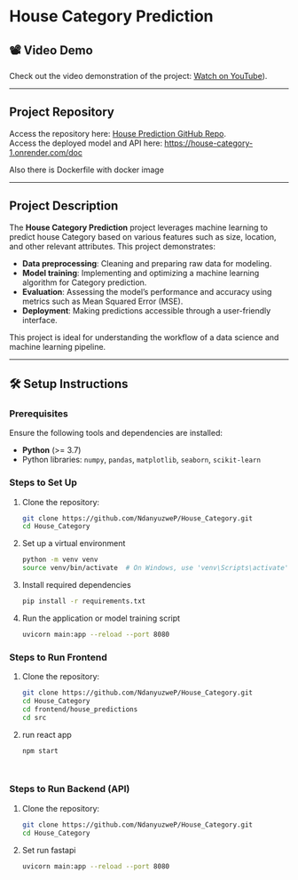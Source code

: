 # House Category Prediction  

## 📽 Video Demo  

Check out the video demonstration of the project: [Watch on YouTube](https://youtu.be/2VmEhazhHIk)).  

---

##  Project Repository  

Access the repository here: [House Prediction GitHub Repo](https://github.com/NdanyuzweP/House_Category).  
Access the deployed model and API here: https://house-category-1.onrender.com/doc

Also there is Dockerfile with docker image

---

## Project Description  

The **House Category Prediction** project leverages machine learning to predict house Category based on various features such as size, location, and other relevant attributes. This project demonstrates:  

- **Data preprocessing**: Cleaning and preparing raw data for modeling.  
- **Model training**: Implementing and optimizing a machine learning algorithm for Category prediction.  
- **Evaluation**: Assessing the model’s performance and accuracy using metrics such as Mean Squared Error (MSE).  
- **Deployment**: Making predictions accessible through a user-friendly interface.  

This project is ideal for understanding the workflow of a data science and machine learning pipeline.  

---

## 🛠️ Setup Instructions  

### Prerequisites  
Ensure the following tools and dependencies are installed:  

- **Python** (>= 3.7)  
- Python libraries: `numpy`, `pandas`, `matplotlib`, `seaborn`, `scikit-learn`  

### Steps to Set Up  

1. Clone the repository:  
   ```bash
   git clone https://github.com/NdanyuzweP/House_Category.git
   cd House_Category

2. Set up a virtual environment
   ```bash
   python -m venv venv
   source venv/bin/activate  # On Windows, use 'venv\Scripts\activate'

3. Install required dependencies
   ```bash
   pip install -r requirements.txt

4. Run the application or model training script
   ```bash
   uvicorn main:app --reload --port 8080


### Steps to Run Frontend

1. Clone the repository:  
   ```bash
   git clone https://github.com/NdanyuzweP/House_Category.git
   cd House_Category
   cd frontend/house_predictions
   cd src

2. run react app
   ```bash
   npm start
   



### Steps to Run Backend (API)

1. Clone the repository:  
   ```bash
   git clone https://github.com/NdanyuzweP/House_Category.git
   cd House_Category

2. Set run fastapi
   ```bash
   uvicorn main:app --reload --port 8080



